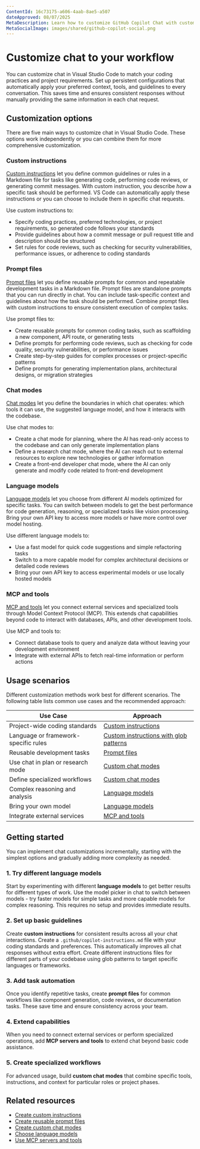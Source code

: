 ```yaml
---
ContentId: 16c73175-a606-4aab-8ae5-a507
dateApproved: 08/07/2025
MetaDescription: Learn how to customize GitHub Copilot Chat with custom instructions, reusable prompt files, and custom chat modes to align AI responses with your coding practices and project requirements.
MetaSocialImage: images/shared/github-copilot-social.png
---
```

# Customize chat to your workflow

You can customize chat in Visual Studio Code to match your coding practices and project requirements. Set up persistent configurations that automatically apply your preferred context, tools, and guidelines to every conversation. This saves time and ensures consistent responses without manually providing the same information in each chat request.

## Customization options

There are five main ways to customize chat in Visual Studio Code. These options work independently or you can combine them for more comprehensive customization.

### Custom instructions

[Custom instructions](/docs/copilot/customization/custom-instructions.md) let you define common guidelines or rules in a Markdown file for tasks like generating code, performing code reviews, or generating commit messages. With custom instruction, you describe _how_ a specific task should be performed. VS Code can automatically apply these instructions or you can choose to include them in specific chat requests.

Use custom instructions to:

- Specify coding practices, preferred technologies, or project requirements, so generated code follows your standards
- Provide guidelines about how a commit message or pull request title and description should be structured
- Set rules for code reviews, such as checking for security vulnerabilities, performance issues, or adherence to coding standards

### Prompt files

[Prompt files](/docs/copilot/customization/prompt-files.md) let you define reusable prompts for common and repeatable development tasks in a Markdown file. Prompt files are standalone prompts that you can run directly in chat. You can include task-specific context and guidelines about how the task should be performed. Combine prompt files with custom instructions to ensure consistent execution of complex tasks.

Use prompt files to:

- Create reusable prompts for common coding tasks, such as scaffolding a new component, API route, or generating tests
- Define prompts for performing code reviews, such as checking for code quality, security vulnerabilities, or performance issues
- Create step-by-step guides for complex processes or project-specific patterns
- Define prompts for generating implementation plans, architectural designs, or migration strategies

### Chat modes

[Chat modes](/docs/copilot/customization/custom-chat-modes.md) let you define the boundaries in which chat operates: which tools it can use, the suggested language model, and how it interacts with the codebase.

Use chat modes to:

- Create a chat mode for planning, where the AI has read-only access to the codebase and can only generate implementation plans
- Define a research chat mode, where the AI can reach out to external resources to explore new technologies or gather information
- Create a front-end developer chat mode, where the AI can only generate and modify code related to front-end development

### Language models

[Language models](/docs/copilot/customization/language-models.md) let you choose from different AI models optimized for specific tasks. You can switch between models to get the best performance for code generation, reasoning, or specialized tasks like vision processing. Bring your own API key to access more models or have more control over model hosting.

Use different language models to:

- Use a fast model for quick code suggestions and simple refactoring tasks
- Switch to a more capable model for complex architectural decisions or detailed code reviews
- Bring your own API key to access experimental models or use locally hosted models

### MCP and tools

[MCP and tools](/docs/copilot/customization/mcp-servers.md) let you connect external services and specialized tools through Model Context Protocol (MCP). This extends chat capabilities beyond code to interact with databases, APIs, and other development tools.

Use MCP and tools to:

- Connect database tools to query and analyze data without leaving your development environment
- Integrate with external APIs to fetch real-time information or perform actions

## Usage scenarios

Different customization methods work best for different scenarios. The following table lists common use cases and the recommended approach:

| Use Case | Approach |
|----------|----------|
| Project-wide coding standards | [Custom instructions](/docs/copilot/customization/custom-instructions.md) |
| Language or framework-specific rules | [Custom instructions with glob patterns](/docs/copilot/customization/custom-instructions.md#instructions-file-structure) |
| Reusable development tasks | [Prompt files](/docs/copilot/customization/prompt-files.md) |
| Use chat in plan or research mode | [Custom chat modes](/docs/copilot/customization/custom-chat-modes.md) |
| Define specialized workflows | [Custom chat modes](/docs/copilot/customization/custom-chat-modes.md) |
| Complex reasoning and analysis | [Language models](/docs/copilot/customization/language-models.md) |
| Bring your own model | [Language models](/docs/copilot/customization/language-models.md) |
| Integrate external services | [MCP and tools](/docs/copilot/customization/mcp-servers.md) |

## Getting started

You can implement chat customizations incrementally, starting with the simplest options and gradually adding more complexity as needed.

### 1. Try different language models

Start by experimenting with different **language models** to get better results for different types of work. Use the model picker in chat to switch between models - try faster models for simple tasks and more capable models for complex reasoning. This requires no setup and provides immediate results.

### 2. Set up basic guidelines

Create **custom instructions** for consistent results across all your chat interactions. Create a `.github/copilot-instructions.md` file with your coding standards and preferences. This automatically improves all chat responses without extra effort. Create different instructions files for different parts of your codebase using glob patterns to target specific languages or frameworks.

### 3. Add task automation

Once you identify repetitive tasks, create **prompt files** for common workflows like component generation, code reviews, or documentation tasks. These save time and ensure consistency across your team.

### 4. Extend capabilities

When you need to connect external services or perform specialized operations, add **MCP servers and tools** to extend chat beyond basic code assistance.

### 5. Create specialized workflows

For advanced usage, build **custom chat modes** that combine specific tools, instructions, and context for particular roles or project phases.

## Related resources

- [Create custom instructions](/docs/copilot/customization/custom-instructions.md)
- [Create reusable prompt files](/docs/copilot/customization/prompt-files.md)
- [Create custom chat modes](/docs/copilot/customization/custom-chat-modes.md)
- [Choose language models](/docs/copilot/customization/language-models.md)
- [Use MCP servers and tools](/docs/copilot/customization/mcp-servers.md)
